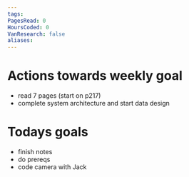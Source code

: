 ```yaml
---
tags: 
PagesRead: 0
HoursCoded: 0
VanResearch: false
aliases:
---
```

# Actions towards weekly goal
- read 7 pages (start on p217)
- complete system architecture and start data design
# Todays goals
- finish notes
- do prereqs
- code camera with Jack